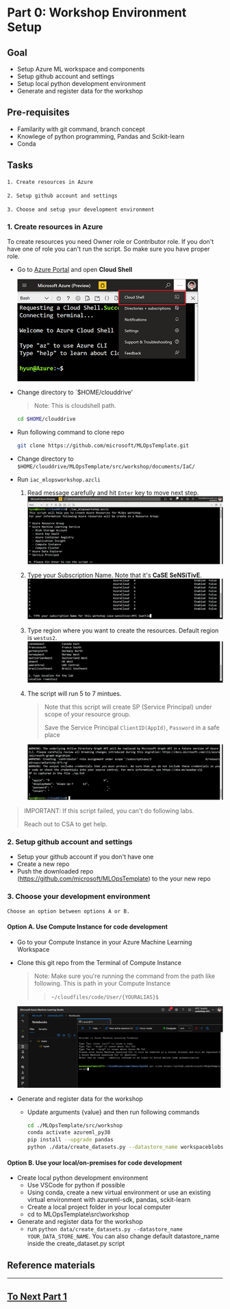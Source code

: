 
# Part 0: Workshop Environment Setup 

## Goal 

- Setup Azure ML workspace and components
- Setup github account and settings
- Setup local python development environment 
- Generate and register data for the workshop

## Pre-requisites
- Familarity with git command, branch concept 
- Knowlege of python programming, Pandas and Scikit-learn
- Conda

## Tasks

    1. Create resources in Azure

    2. Setup github account and settings

    3. Choose and setup your development environment

### 1. Create resources in Azure

To create resources you need Owner role or Contributor role. If you don't have one of role you can't run the script. So make sure you have proper role. 

- Go to [Azure Portal](https://portal.azure.com) and open __Cloud Shell__
    
    ![cloudshell](./images/cloudshell.png)

- Change directory to `$HOME/clouddrive'
    > Note: This is cloudshell path.

    ```bash
    cd $HOME/clouddrive
    ```

- Run following command to clone repo
    ```bash
    git clone https://github.com/microsoft/MLOpsTemplate.git
    ```
- Change directory to `$HOME/clouddrive/MLOpsTemplate/src/workshop/documents/IaC/`
- Run `iac_mlopsworkshop.azcli`

    1. Read message carefully and hit `Enter` key to move next step.
        ![](./images/run_mlopsworkshop_azcli000.png)

    1. Type your Subscription Name. Note that it's __CaSE SeNSiTivE__.
        ![](./images/run_mlopsworkshop_azcli001.png)

    1. Type region where you want to create the resources. Default region is `westus2`.
        ![](./images/run_mlopsworkshop_azcli002.png)
    
    1. The script will run 5 to 7 mintues.
        > Note that this script will create SP (Service Principal) under scope of your resource group.
        >
        > Save the Service Principal `ClientID(AppId)`, `Password` in a safe place

        ![](./images/run_mlopsworkshop_azcli003.png)

> IMPORTANT: If this script failed, you can't do following labs.
>
> Reach out to CSA to get help. 

### 2. Setup github account and settings

- Setup your github account if you don't have one
- Create a new repo 
- Push the downloaded repo (https://github.com/microsoft/MLOpsTemplate) to the your new repo

### 3. Choose your development environment

    Choose an option between options A or B. 

#### Option A. Use Compute Instance for code development
- Go to your Compute Instance in your Azure Machine Learning Workspace

- Clone this git repo from the Terminal of Compute Instance
    > Note: Make sure you're running the command from the path like following. This is path in your Compute Instance
    >> `~/cloudfiles/code/User/{YOURALIAS}$`

    ![](./images/run_mlopsworkshop_azcli004.png)

- Generate and register data for the workshop
    - Update arguments {value} and then run following commands

        ```bash
        cd ./MLOpsTemplate/src/workshop
        conda activate azureml_py38
        pip install --upgrade pandas
        python ./data/create_datasets.py --datastore_name workspaceblobstore --ml_workspace_name {amlwrkshp-000} --sub_id {SUBSCRIPTIONID} --resourcegroup_name {amlwrkshp-000-rg}
        ```

#### Option B. Use your local/on-premises for code development
- Create local python development environment
    - Use VSCode for python if possible
    - Using conda, create a new virtual environment or use an existing virtual environment with azureml-sdk, pandas, sckit-learn
    - Create a local project folder in your local computer
    - cd to MLOpsTemplate\src\workshop
- Generate and register data for the workshop
    - run ```python data/create_datasets.py --datastore_name YOUR_DATA_STORE_NAME```. You can also change default datastore_name inside the create_dataset.py script 



## Reference materials

---

## [To Next Part 1](part_1.md)
